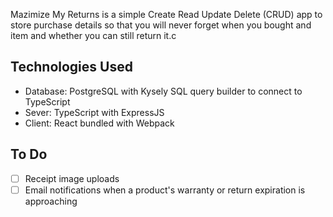 Mazimize My Returns is a simple Create Read Update Delete (CRUD) app to store purchase details so that you will never forget when you bought and item and whether you can still return it.c

## Technologies Used
* Database: PostgreSQL with Kysely SQL query builder to connect to TypeScript
* Sever: TypeScript with ExpressJS
* Client: React bundled with Webpack

## To Do
- [ ] Receipt image uploads
- [ ] Email notifications when a product's warranty or return expiration is approaching
